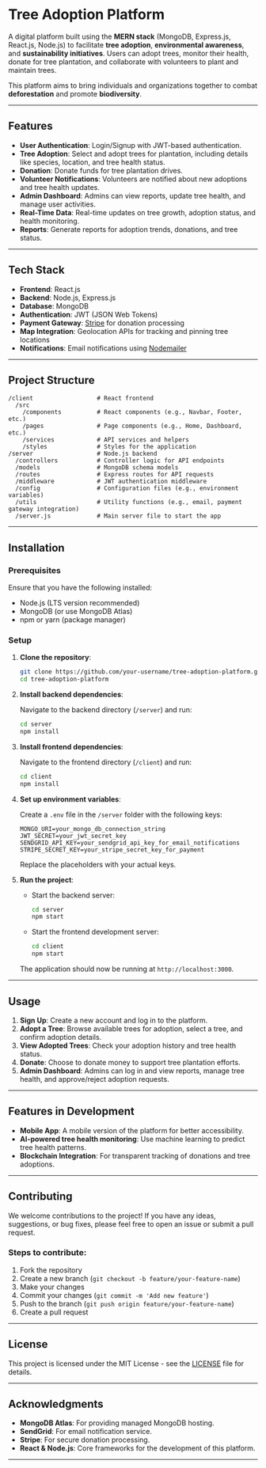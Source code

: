 

# Tree Adoption Platform

A digital platform built using the **MERN stack** (MongoDB, Express.js, React.js, Node.js) to facilitate **tree adoption**, **environmental awareness**, and **sustainability initiatives**. Users can adopt trees, monitor their health, donate for tree plantation, and collaborate with volunteers to plant and maintain trees.

This platform aims to bring individuals and organizations together to combat **deforestation** and promote **biodiversity**.

---

## Features

- **User Authentication**: Login/Signup with JWT-based authentication.
- **Tree Adoption**: Select and adopt trees for plantation, including details like species, location, and tree health status.
- **Donation**: Donate funds for tree plantation drives.
- **Volunteer Notifications**: Volunteers are notified about new adoptions and tree health updates.
- **Admin Dashboard**: Admins can view reports, update tree health, and manage user activities.
- **Real-Time Data**: Real-time updates on tree growth, adoption status, and health monitoring.
- **Reports**: Generate reports for adoption trends, donations, and tree status.

---

## Tech Stack

- **Frontend**: React.js
- **Backend**: Node.js, Express.js
- **Database**: MongoDB
- **Authentication**: JWT (JSON Web Tokens)
- **Payment Gateway**: [Stripe](https://stripe.com) for donation processing
- **Map Integration**: Geolocation APIs for tracking and pinning tree locations
- **Notifications**: Email notifications using [Nodemailer](https://nodemailer.com/)

---

## Project Structure

```
/client                  # React frontend
  /src
    /components          # React components (e.g., Navbar, Footer, etc.)
    /pages               # Page components (e.g., Home, Dashboard, etc.)
    /services            # API services and helpers
    /styles              # Styles for the application
/server                  # Node.js backend
  /controllers           # Controller logic for API endpoints
  /models                # MongoDB schema models
  /routes                # Express routes for API requests
  /middleware            # JWT authentication middleware
  /config                # Configuration files (e.g., environment variables)
  /utils                 # Utility functions (e.g., email, payment gateway integration)
  /server.js             # Main server file to start the app
```

---

## Installation

### Prerequisites

Ensure that you have the following installed:
- Node.js (LTS version recommended)
- MongoDB (or use MongoDB Atlas)
- npm or yarn (package manager)

### Setup

1. **Clone the repository**:

   ```bash
   git clone https://github.com/your-username/tree-adoption-platform.git
   cd tree-adoption-platform
   ```

2. **Install backend dependencies**:

   Navigate to the backend directory (`/server`) and run:

   ```bash
   cd server
   npm install
   ```

3. **Install frontend dependencies**:

   Navigate to the frontend directory (`/client`) and run:

   ```bash
   cd client
   npm install
   ```

4. **Set up environment variables**:

   Create a `.env` file in the `/server` folder with the following keys:

   ```
   MONGO_URI=your_mongo_db_connection_string
   JWT_SECRET=your_jwt_secret_key
   SENDGRID_API_KEY=your_sendgrid_api_key_for_email_notifications
   STRIPE_SECRET_KEY=your_stripe_secret_key_for_payment
   ```

   Replace the placeholders with your actual keys.

5. **Run the project**:

   - Start the backend server:

     ```bash
     cd server
     npm start
     ```

   - Start the frontend development server:

     ```bash
     cd client
     npm start
     ```

   The application should now be running at `http://localhost:3000`.

---

## Usage

1. **Sign Up**: Create a new account and log in to the platform.
2. **Adopt a Tree**: Browse available trees for adoption, select a tree, and confirm adoption details.
3. **View Adopted Trees**: Check your adoption history and tree health status.
4. **Donate**: Choose to donate money to support tree plantation efforts.
5. **Admin Dashboard**: Admins can log in and view reports, manage tree health, and approve/reject adoption requests.

---

## Features in Development

- **Mobile App**: A mobile version of the platform for better accessibility.
- **AI-powered tree health monitoring**: Use machine learning to predict tree health patterns.
- **Blockchain Integration**: For transparent tracking of donations and tree adoptions.

---

## Contributing

We welcome contributions to the project! If you have any ideas, suggestions, or bug fixes, please feel free to open an issue or submit a pull request.

### Steps to contribute:

1. Fork the repository
2. Create a new branch (`git checkout -b feature/your-feature-name`)
3. Make your changes
4. Commit your changes (`git commit -m 'Add new feature'`)
5. Push to the branch (`git push origin feature/your-feature-name`)
6. Create a pull request

---

## License

This project is licensed under the MIT License - see the [LICENSE](LICENSE) file for details.

---

## Acknowledgments

- **MongoDB Atlas**: For providing managed MongoDB hosting.
- **SendGrid**: For email notification service.
- **Stripe**: For secure donation processing.
- **React & Node.js**: Core frameworks for the development of this platform.

---
